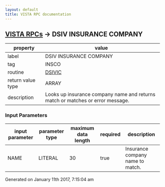 ```yaml
---
layout: default
title: VISTA RPC documentation
---
```




## [VISTA RPCs](TableOfContent.md) &#8594; DSIV INSURANCE COMPANY 

 property | value 
--- | --- 
 label | DSIV INSURANCE COMPANY
 tag | INSCO
 routine | [DSIVIC](http://code.osehra.org/dox/Routine_DSIVIC_source.html)
 return value type | ARRAY
 description | Looks up insurance company name and returns match or matches or error message.

### Input Parameters

| input parameter | parameter type | maximum data length | required | description | 
| --- | --- | --- | --- | --- | 
| NAME | LITERAL | 30 | true | Insurance company name to match. | 




 Generated on January 11th 2017, 7:15:04 am